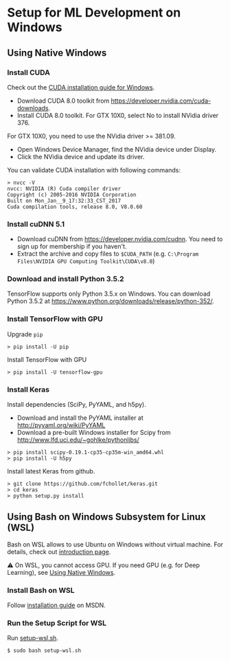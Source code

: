 # Setup for ML Development on Windows

## Using Native Windows

### Install CUDA
Check out the [CUDA installation guide for Windows](http://docs.nvidia.com/cuda/cuda-installation-guide-linux/#axzz4VZnqTJ2A).
* Download CUDA 8.0 toolkit from https://developer.nvidia.com/cuda-downloads.
* Install CUDA 8.0 toolkit. For GTX 10X0, select No to install NVidia driver 376.

For GTX 10X0, you need to use the NVidia driver >= 381.09.
* Open Windows Device Manager, find the NVidia device under Display.
* Click the NVidia device and update its driver.

You can validate CUDA installation with following commands:
```
> nvcc -V
nvcc: NVIDIA (R) Cuda compiler driver
Copyright (c) 2005-2016 NVIDIA Corporation
Built on Mon_Jan__9_17:32:33_CST_2017
Cuda compilation tools, release 8.0, V8.0.60
```

### Install cuDNN 5.1
* Download cuDNN from https://developer.nvidia.com/cudnn. You need to sign up for membership if you haven't.
* Extract the archive and copy files to `$CUDA_PATH` (e.g. `C:\Program Files\NVIDIA GPU Computing Toolkit\CUDA\v8.0`)

### Download and install Python 3.5.2
TensorFlow supports only Python 3.5.x on Windows. You can download Python 3.5.2 at https://www.python.org/downloads/release/python-352/.

### Install TensorFlow with GPU
Upgrade `pip`
```
> pip install -U pip
```

Install TensorFlow with GPU
```
> pip install -U tensorflow-gpu
```

### Install Keras
Install dependencies (SciPy, PyYAML, and h5py).
* Download and install the PyYAML installer at http://pyyaml.org/wiki/PyYAML
* Download a pre-built Windows installer for Scipy from http://www.lfd.uci.edu/~gohlke/pythonlibs/
```
> pip install scipy-0.19.1-cp35-cp35m-win_amd64.whl
> pip install -U h5py
```

Install latest Keras from github.
```
> git clone https://github.com/fchollet/keras.git
> cd keras
> python setup.py install
```

## Using Bash on Windows Subsystem for Linux (WSL)
Bash on WSL allows to use Ubuntu on Windows without virtual machine. For details, check out [introduction page](https://msdn.microsoft.com/en-us/commandline/wsl/about).

:warning: On WSL, you cannot access GPU. If you need GPU (e.g. for Deep Learning), see [Using Native Windows](#using-native-windows).

### Install Bash on WSL
Follow [installation guide](https://msdn.microsoft.com/en-us/commandline/wsl/install_guide) on MSDN.

### Run the Setup Script for WSL
Run [setup-wsl.sh](setup-wsl.sh).
```
$ sudo bash setup-wsl.sh
```
